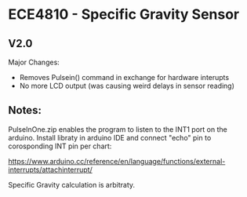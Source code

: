 # ECE4810 - Specific Gravity Sensor
## V2.0
Major Changes:
* Removes Pulsein() command in exchange for hardware interupts
* No more LCD output (was causing weird delays in sensor reading)

## Notes:

PulseInOne.zip enables the program to listen to the INT1 port on the arduino. Install libraty in arduino IDE and connect "echo" pin to corosponding INT pin per chart:

https://www.arduino.cc/reference/en/language/functions/external-interrupts/attachinterrupt/

Specific Gravity calculation is arbitraty. 
